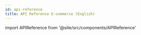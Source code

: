 ```yaml
---
id: api-reference
title: API Reference E-commerce (English)
---
```


import APIReference from '@site/src/components/APIReference'

<APIReference url="/picpay-docs-digital-payments/swagger/ecommerce-en.json" />